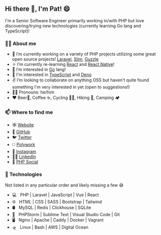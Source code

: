## Hi there 👋, I'm Pat! 😄

I'm a Senior Software Engineer primarily working in/with PHP but love discovering/trying new technologies (currently learning Go lang and TypeScript)!

### 🙋‍♂️️ About me

- 🔭 I’m currently working on a variety of PHP projects utilizing some great open source projects! [Laravel](https://laravel.com/), [Slim](https://www.slimframework.com/), [Guzzle](https://docs.guzzlephp.org/en/stable/)
- ⚛ I’m currently re-learning [React](https://reactjs.org/) and [React Native](https://reactnative.dev/)!
- 🌱 I’m interested in [Go](https://golang.org/) lang!
- 🦕 I'm interested in [TypeScript](https://www.typescriptlang.org/) and [Deno](https://deno.land)
- ✌️ I’m looking to collaborate on anything OSS but haven't quite found something I'm very interested in yet (open to suggestions!)
- 🙋‍♂️️ Pronouns: he/him
- ❤️ Beer🍺️, Coffee ☕️, Cycling 🚴‍♂️️, Hiking 🗻️, Camping 🏕️


### 📫 Where to find me

  - 🕸️ [Website](https://patriqueouimet.ca)
  - 🐙️ [GitHub](https://github.com/patoui)
  - 🐦️ [Twitter](https://twitter.com/patoui2)
  - ◻️ [Polywork](https://polywork.com/patoui)
  - 📸️ [Instagram](https://instagram.com/patoui2)
  - 👨‍💻️ [LinkedIn](https://linkedin.com/in/patrique-ouimet-8b2aa969)
  - 🐘️ [PHP Social](https://phpc.social/web/accounts/106705262503935129)

### 🔭️ Technologies

Not listed in any particular order and likely missing a few 😅️

- 💻 &nbsp; PHP | Laravel | JavaScript | Vue | React
- 🌐 &nbsp; HTML | CSS | SASS | Bootstrap | Tailwind
- 🛢 &nbsp; MySQL | Redis | Clickhouse | SQLite
- 🔧 &nbsp; PHPStorm | Sublime Text | Visual Studio Code | Git
- 🖥 &nbsp; Nginx | Apache | Caddy | Docker | Vagrant
- 🛸️ &nbsp; Linux | Bash | AWS | Digital Ocean
